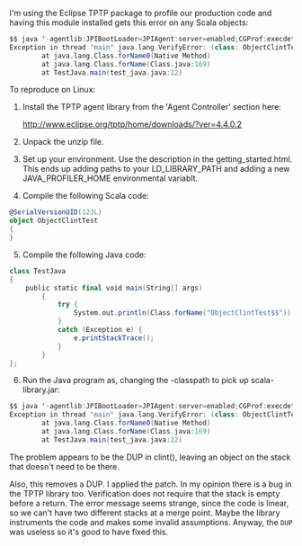 I'm using the Eclipse TPTP package to profile our production code and having
this module installed gets this error on any Scala objects:

```scala
$$ java '-agentlib:JPIBootLoader=JPIAgent:server=enabled;CGProf:execdetails=false' -classpath /usr/local/share/scala/lib/scala-library.jar:. TestJava
Exception in thread "main" java.lang.VerifyError: (class: ObjectClintTest$$, method: <clinit> signature: ()V) Inconsistent stack height 1 != 2
        at java.lang.Class.forName0(Native Method)
        at java.lang.Class.forName(Class.java:169)
        at TestJava.main(test_java.java:12)
```

To reproduce on Linux:

1) Install the TPTP agent library from the 'Agent Controller' section here:

   http://www.eclipse.org/tptp/home/downloads/?ver=4.4.0.2

2) Unpack the unzip file.

3) Set up your environment.  Use the description in the getting_started.html.
   This ends up adding paths to your LD_LIBRARY_PATH and adding a new
   JAVA_PROFILER_HOME environmental variablt.

4) Compile the following Scala code:

```scala
@SerialVersionUID(123L)
object ObjectClintTest
{
}
```

5) Compile the following Java code:

```scala
class TestJava
{
    public static final void main(String[] args)
        {
            try {
                System.out.println(Class.forName("ObjectClintTest$$"));
            }
            catch (Exception e) {
                e.printStackTrace();
            }
        }
};
```

6) Run the Java program as, changing the -classpath to pick up
   scala-library.jar:

```scala
$$ java '-agentlib:JPIBootLoader=JPIAgent:server=enabled;CGProf:execdetails=false' -classpath /usr/local/share/scala/lib/scala-library.jar:. TestJava
Exception in thread "main" java.lang.VerifyError: (class: ObjectClintTest$$, method: <clinit> signature: ()V) Inconsistent stack height 1 != 2
        at java.lang.Class.forName0(Native Method)
        at java.lang.Class.forName(Class.java:169)
        at TestJava.main(test_java.java:12)
```

The problem appears to be the DUP in clint(), leaving an object on the
stack that doesn't need to be there.

Also, this removes a DUP.
I applied the patch. In my opinion there is a bug in the TPTP library too. Verification does not require that the stack is empty before a return. The error message seems strange, since the code is linear, so we can't have two different stacks at a merge point. Maybe the library instruments the code and makes some invalid assumptions. Anyway, the `DUP` was useless so it's good to have fixed this.
